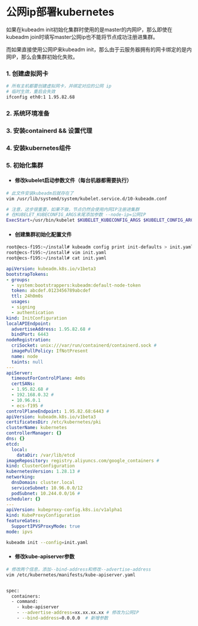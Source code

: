 # 公网ip部署kubernetes

如果在kubeadm init初始化集群时使用的是master的内网IP，那么即使在kubeadm join时填写master公网ip也不能将节点成功注册进集群。

而如果直接使用公网IP来kubeadm init，那么由于云服务器拥有的网卡绑定的是内网IP，那么会集群初始化失败。

### 1. 创建虚拟网卡

```sh
# 所有主机都要创建虚拟网卡，并绑定对应的公网 ip
# 临时生效，重启会失效
ifconfig eth0:1 1.95.82.68
```

### 2. 系统环境准备

### 3. 安装containerd && 设置代理

### 4. 安装kubernetes组件

### 5. 初始化集群

- #### 修改kubelet启动参数文件（每台机器都需要执行） 

```sh
# 此文件安装kubeadm后就存在了
vim /usr/lib/systemd/system/kubelet.service.d/10-kubeadm.conf

# 注意，这步很重要，如果不做，节点仍然会使用内网IP注册进集群
# 在KUBELET_KUBECONFIG_ARGS末尾添加参数 --node-ip=公网IP
ExecStart=/usr/bin/kubelet $KUBELET_KUBECONFIG_ARGS $KUBELET_CONFIG_ARGS $KUBELET_KUBEADM_ARGS $KUBELET_EXTRA_ARGS --node-ip=<公网IP>
```

- #### 创建集群初始化配置文件

```sh
root@ecs-f195:~/install# kubeadm config print init-defaults > init.yaml
root@ecs-f195:~/install# vim init.yaml 
root@ecs-f195:~/install# cat init.yaml 
```

```yaml
apiVersion: kubeadm.k8s.io/v1beta3
bootstrapTokens:
- groups:
  - system:bootstrappers:kubeadm:default-node-token
  token: abcdef.0123456789abcdef
  ttl: 24h0m0s
  usages:
  - signing
  - authentication
kind: InitConfiguration
localAPIEndpoint:
  advertiseAddress: 1.95.82.68 #
  bindPort: 6443
nodeRegistration:
  criSocket: unix:///var/run/containerd/containerd.sock #
  imagePullPolicy: IfNotPresent
  name: node
  taints: null
---
apiServer:
  timeoutForControlPlane: 4m0s
  certSANs: 
  - 1.95.82.68 #
  - 192.168.0.32 #
  - 10.96.0.1 
  - ecs-f195 #
controlPlaneEndpoint: 1.95.82.68:6443 #
apiVersion: kubeadm.k8s.io/v1beta3
certificatesDir: /etc/kubernetes/pki
clusterName: kubernetes
controllerManager: {}
dns: {}
etcd:
  local:
    dataDir: /var/lib/etcd
imageRepository: registry.aliyuncs.com/google_containers #
kind: ClusterConfiguration
kubernetesVersion: 1.28.13 # 
networking:
  dnsDomain: cluster.local
  serviceSubnet: 10.96.0.0/12
  podSubnet: 10.244.0.0/16 #
scheduler: {}
--- 
apiVersion: kubeproxy-config.k8s.io/v1alpha1
kind: KubeProxyConfiguration
featureGates:
  SupportIPVSProxyMode: true
mode: ipvs
```

```sh
kubeadm init --config=init.yaml
```

- #### 修改kube-apiserver参数

```sh
# 修改两个信息，添加--bind-address和修改--advertise-address
vim /etc/kubernetes/manifests/kube-apiserver.yaml


spec:
  containers:
  - command:
    - kube-apiserver
    - --advertise-address=xx.xx.xx.xx # 修改为公网IP
    - --bind-address=0.0.0.0  # 新增参数

```

